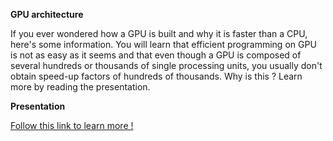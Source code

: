 
**GPU architecture**

If you ever wondered how a GPU is built and why it is faster than a CPU, here's some information.
You will learn that efficient programming on GPU is not as easy as it seems and that even though a GPU is composed of several hundreds or thousands of single processing units,
you usually don't obtain speed-up factors of hundreds of thousands.
Why is this ? Learn more by reading the presentation.

**Presentation**

[Follow this link to learn more !](https://docs.google.com/presentation/d/1jgED70IPib0F6DFK7qkrkUVzMmOxs4448-ielMcU8bg/edit?usp=sharing)
